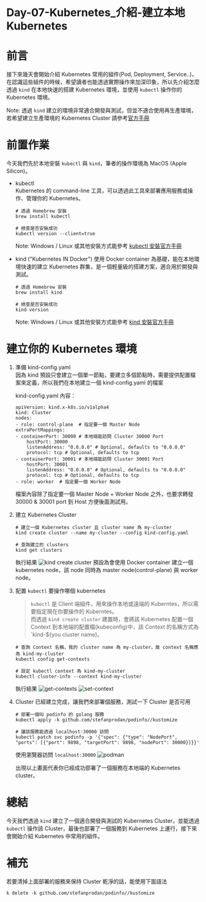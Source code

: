 # Day-07-Kubernetes_介紹-建立本地 Kubernetes

# 前言
接下來幾天會開始介紹 Kubernetes 常用的組件(Pod, Deployment, Service..)，在認識這些組件的時候，希望讀者也能透過實際操作來加深印象，所以先介紹怎麼透過 `kind` 在本地快速的搭建 Kubernetes 環境，並使用 `kubectl` 操作你的 Kubernetes 環境。

Note: 
透過 `kind` 建立的環境非常適合開發與測試，但並不適合使用再生產環境，若希望建立生產環境的 Kubernetes Cluster 請參考[官方手冊]()

# 前置作業
今天我們先於本地安裝 `kubectl` 與 `kind`，筆者的操作環境為 MacOS (Apple Silicon)。
- kubectl    
  Kubernetes 的 command-line 工具，可以透過此工具來部署應用服務或操作、管理你的 Kubernetes。  
    ```
    # 透過 Homebrew 安裝
    brew install kubectl

    # 檢查是否安裝成功
    kubectl version --client=true
    ```
    Note: Windows / Linux 或其他安裝方式能參考 [kubectl 安裝官方手冊](https://kubernetes.io/zh-cn/docs/tasks/tools/)

- kind ("Kubernetes IN Docker")
    使用 Docker container 為基礎，能在本地環境快速的建立  Kubernetes 群集，是一個輕量級的搭建方案，適合用於開發與測試。
  ```
  # 透過 Homebrew 安裝
  brew install kind

  # 檢查是否安裝成功
  kind version
  ```
   Note: Windows / Linux 或其他安裝方式能參考 [kind 安裝官方手冊](https://kind.sigs.k8s.io/docs/user/quick-start/#installation)

# 建立你的 Kubernetes 環境
1. 準備 kind-config.yaml    
    因為 kind 預設只會建立一個單一節點，要建立多個節點時，需要提供配置檔案來定義，所以我們在本地建立一個 kind-config.yaml 的檔案

    kind-config.yaml 內容：
    ```
    apiVersion: kind.x-k8s.io/v1alpha4
    kind: Cluster
    nodes:
    - role: control-plane  # 指定要一個 Master Node
    extraPortMappings:
    - containerPort: 30000 # 本地端能訪問 Cluster 30000 Port
        hostPort: 30000
        listenAddress: "0.0.0.0" # Optional, defaults to "0.0.0.0"
        protocol: tcp # Optional, defaults to tcp
    - containerPort: 30001 # 本地端能訪問 Cluster 30001 Port
        hostPort: 30001
        listenAddress: "0.0.0.0" # Optional, defaults to "0.0.0.0"
        protocol: tcp # Optional, defaults to tcp
    - role: worker  # 指定要一個 Worker Node
    ```
    檔案內容除了指定要一個 Master Node + Worker Node 之外，也要求轉發 30000 & 30001 port 到 Host 方便後面測試用。
2. 建立 Kubernetes Cluster
    ```
    # 建立一個 Kubernetes cluster 且 cluster name 為 my-cluster
    kind create cluster --name my-cluster --config kind-config.yaml

    # 查詢建立的 clusters
    kind get clusters
    ```
    執行結果
    ![kind create cluster](https://cdn.staticaly.com/gh/YihongGao/picx-images-hosting@master/20230903/截圖-2023-09-05-上午2.34.29.9lq21h6p0u8.webp)
   預設為會使用 Docker container 建立一個 kubernetes node，該 node 同時為 master node(control-plane) 與 worker node。
3. 配置 `kubectl` 要操作哪個 kubernetes 
    >`kubectl` 是 Client 端組件，用來操作本地或遠端的 Kuberntes，所以需要指定現在你要操作的 Kuberntes。       
    而透過 `kind create cluster` 建置時，會將該 Kubernetes 配置一個 Context 到本地端的配置檔(kubeconfig)中，該 Context 的名稱方式為 `kind-${you cluster name}。

    ```
    # 查詢 Context 名稱，我的 cluster name 為 my-cluster，故 context 名稱應為 kind-my-cluster
    kubectl config get-contexts

    # 設定 kubectl context 為 kind-my-cluster
    kubectl cluster-info --context kind-my-cluster
    ```
    執行結果
    ![get-contexts](https://cdn.staticaly.com/gh/YihongGao/picx-images-hosting@master/20230903/截圖-2023-09-05-上午2.52.49-3.1zuriu1dkoyo.webp)
    ![set-context](https://cdn.staticaly.com/gh/YihongGao/picx-images-hosting@master/20230903/截圖-2023-09-05-上午2.57.38.5taa9tdepu80.webp)
    
4. Cluster 已經建立完成，讓我們來部署個服務，測試一下 Cluster 是否可用
    ```
    # 部署一個叫 podinfo 的 golang 服務
    kubectl apply -k github.com/stefanprodan/podinfo//kustomize

    # 讓該服務能透過 localhost:30000 訪問
    kubectl patch svc podinfo -p '{"spec": {"type": "NodePort", "ports": [{"port": 9898, "targetPort": 9898, "nodePort": 30000}]}}'
    ```
    使用瀏覽器訪問 `localhost:30000`
    ![podman](https://cdn.staticaly.com/gh/YihongGao/picx-images-hosting@master/20230903/截圖-2023-09-05-上午3.37.13.25123q1r5li8.webp)

    出現以上畫面代表你已經成功部署了一個服務在本地端的 Kubernetes cluster。

# 總結
今天我們透過 `kind` 建立了一個適合開發與測試的 Kubernetes Cluster，並能透過 `kubectl` 操作該 Cluster，最後也部署了一個服務到 Kubernetes 上運行，接下來會開始介紹 Kubernetes 中常用的組件。

# 補充
若要清掉上面部署的服務來保持 Cluster 乾淨的話，能使用下面語法
```
k delete -k github.com/stefanprodan/podinfo//kustomize
```
